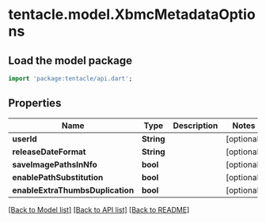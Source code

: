 # tentacle.model.XbmcMetadataOptions

## Load the model package
```dart
import 'package:tentacle/api.dart';
```

## Properties
Name | Type | Description | Notes
------------ | ------------- | ------------- | -------------
**userId** | **String** |  | [optional] 
**releaseDateFormat** | **String** |  | [optional] 
**saveImagePathsInNfo** | **bool** |  | [optional] 
**enablePathSubstitution** | **bool** |  | [optional] 
**enableExtraThumbsDuplication** | **bool** |  | [optional] 

[[Back to Model list]](../README.md#documentation-for-models) [[Back to API list]](../README.md#documentation-for-api-endpoints) [[Back to README]](../README.md)


